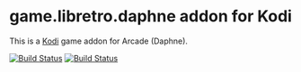 # game.libretro.daphne addon for Kodi

This is a [Kodi](http://kodi.tv) game addon for Arcade (Daphne).

[![Build Status](https://travis-ci.org/kodi-game/game.libretro.daphne.svg?branch=master)](https://travis-ci.org/kodi-game/game.libretro.daphne)
[![Build Status](https://ci.appveyor.com/api/projects/status/github/kodi-game/game.libretro.daphne?svg=true)](https://ci.appveyor.com/project/kodi-game/game-libretro-daphne)
